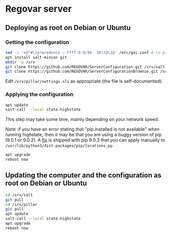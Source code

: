 # Regovar server

## Deploying as root on Debian or Ubuntu

### Getting the configuration

```sh
sed -i 's@^#\(precedence ::ffff:0:0/96  10\)@\1@' /etc/gai.conf # to prefer IPv4 to IPv6, necessary in some places
apt install salt-minion git
mkdir -p /srv
git clone https://github.com/REGOVAR/ServerConfiguration.git /srv/salt
git clone https://github.com/REGOVAR/ServerConfigurationBrownie.git /srv/pillar # Use your own repository here
```

Edit `/srv/pillar/settings.sls` as appropriate (the file is self-documented).

### Applying the configuration

```sh
apt update
salt-call --local state.highstate
```

This step may take some time, mainly depending on your network speed.

Note: if you have an error stating that "pip.installed is not available" when running highstate, then it may be that you are using a buggy version of pip (9.0.1 or 9.0.2). A [fix](https://github.com/pypa/pip/pull/4442/commits/048dacde21679cd43695a55ce3dd243e314fe06e) is shipped with pip 9.0.3 that you can apply manually to `/usr/lib/python3/dist-packages/pip/locations.py`.

```sh
apt upgrade
reboot now
```

## Updating the computer and the configuration as root on Debian or Ubuntu

```sh
cd /srv/salt
git pull
cd /srv/pillar
git pull
apt update
salt-call --local state.highstate
apt upgrade
reboot now
```
